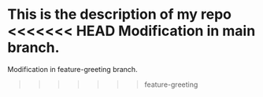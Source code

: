 This is the description of my repo
<<<<<<< HEAD
 Modification in main branch.
=======
Modification in feature-greeting branch.
>>>>>>> feature-greeting
